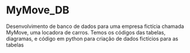 # MyMove_DB
Desenvolvimento de banco de dados para uma empresa fictícia chamada MyMove,  uma locadora de carros. Temos os códigos das tabelas, diagramas, e código em python para criação de dados fictícios para as tabelas
